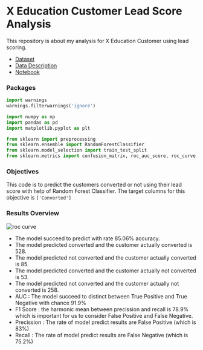 # X Education Customer Lead Score Analysis

This repository is about my analysis for X Education Customer using lead scoring.

* [Dataset](https://github.com/dhykac/X_Education_Lead_Score_Customer_Analysis/blob/main/Leads_X_Education.csv)
* [Data Description](https://github.com/dhykac/X_Education_Lead_Score_Customer_Analysis/blob/main/Leads%20Data%20Dictionary.xlsx)
* [Notebook](https://github.com/dhykac/X_Education_Lead_Score_Customer_Analysis/blob/main/X%20Education%20Lead%20Score%20Analysis.ipynb)

### Packages
```python
import warnings
warnings.filterwarnings('ignore')

import numpy as np
import pandas as pd
import matplotlib.pyplot as plt

from sklearn import preprocessing
from sklearn.ensemble import RandomForestClassifier
from sklearn.model_selection import train_test_split
from sklearn.metrics import confusion_matrix, roc_auc_score, roc_curve, f1_score, recall_score, precision_score, accuracy_score
```

### Objectives
This code is to predict the customers converted or not using their lead score with help of Random Forest Classifier. The target columns for this objective is `['Converted']`

### Results Overview
![roc curve](https://user-images.githubusercontent.com/92696555/151674862-66070ed8-af76-4cb6-a514-ee25e1a1af1a.png)
* The model succeed to predict with rate 85.06% accuracy.
* The model predicted converted and the customer actually converted is 528.
* The model predicted not converted and the customer actually converted is 85.
* The model predicted converted and the customer actually not converted is 53.
* The model predicted not converted and the customer actually not converted is 258.
* AUC : The model succeed to distinct between True Positive and True Negative with chance 91.9%
* F1 Score : the harmonic mean between precission and recall is 78.9% which is important for us to consider False Positive and False Negative.
* Precission : The rate of model predict results are False Positive (which is 83%)
* Recall : The rate of model predict results are False Negative (which is 75.2%)
